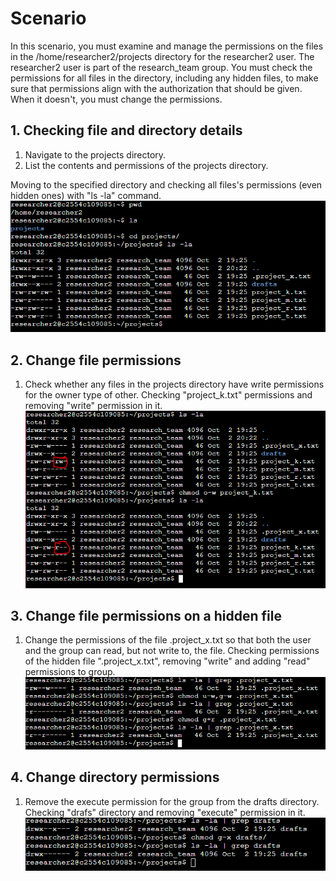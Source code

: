 # Scenario

In this scenario, you must examine and manage the permissions on the files in the /home/researcher2/projects directory for the researcher2 user.
The researcher2 user is part of the research_team group.
You must check the permissions for all files in the directory, including any hidden files, to make sure that permissions align with the authorization that should be given. When it doesn't, you must change the permissions.

## 1. Checking file and directory details
1. Navigate to the projects directory.
2. List the contents and permissions of the projects directory.

Moving to the specified directory and checking all files's permissions (even hidden ones) with "ls -la" command.<br>
![Checking_file_permissions](https://github.com/Cr1msonPho3nix/Linux_projects/blob/main/img/File%20Permission/1.Checking_file_permissions.PNG)

## 2. Change file permissions
1. Check whether any files in the projects directory have write permissions for the owner type of other.
Checking "project_k.txt" permissions and removing "write" permission in it.<br>
![Checking_file_permissions](https://github.com/Cr1msonPho3nix/Linux_projects/blob/main/img/File%20Permission/2.Remove_permission_project_k.PNG)

## 3. Change file permissions on a hidden file
1. Change the permissions of the file .project_x.txt so that both the user and the group can read, but not write to, the file.
Checking permissions of the hidden file ".project_x.txt", removing "write" and adding "read" permissions to group.<br>
![Change_permission_hidden_file](https://github.com/Cr1msonPho3nix/Linux_projects/blob/main/img/File%20Permission/3.change_permission_hidden_file.PNG)

## 4. Change directory permissions
1. Remove the execute permission for the group from the drafts directory.
Checking "drafs" directory and removing "execute" permission in it.<br>
![Remove_directory_permission](https://github.com/Cr1msonPho3nix/Linux_projects/blob/main/img/File%20Permission/4.Remove_directory_permission.PNG)

